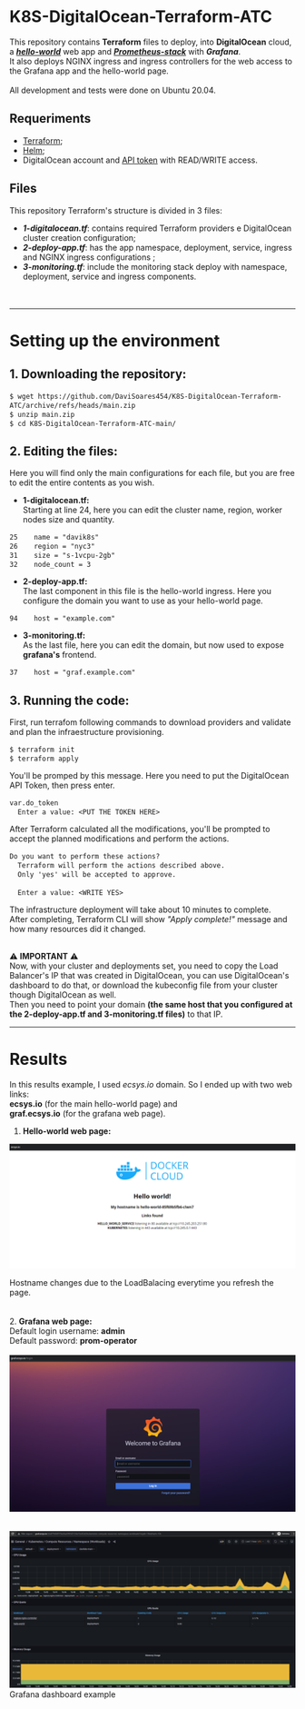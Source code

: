 # K8S-DigitalOcean-Terraform-ATC
This repository contains **Terraform** files to deploy, into **DigitalOcean** cloud, a _**[hello-world](https://github.com/prometheus-community/helm-charts)**_ web app and _**[Prometheus-stack](https://github.com/prometheus-community/helm-charts)**_ with _**Grafana**_. <br /> 
It also deploys NGINX ingress and ingress controllers for the web access to the Grafana app and the hello-world page. <br /> 
 <br /> 
 All development and tests were done on Ubuntu 20.04.

## Requeriments
- [Terraform](https://learn.hashicorp.com/tutorials/terraform/install-cli);
- [Helm](https://helm.sh/docs/intro/install/);
- DigitalOcean account and [API token](https://docs.digitalocean.com/reference/api/api-reference/#section/Introduction/Curl-Examples) with READ/WRITE access.


## Files
This repository Terraform's structure is divided in 3 files:
- _**1-digitalocean.tf**_: contains required Terraform providers e DigitalOcean cluster creation configuration;
- _**2-deploy-app.tf**_: has the app namespace, deployment, service, ingress and NGINX ingress configurations ;
- _**3-monitoring.tf**_: include the monitoring stack deploy with namespace, deployment, service and ingress components. <br /> <br /> <br />

___
# Setting up the environment
## 1. **Downloading the repository:**<br />

```
$ wget https://github.com/DaviSoares454/K8S-DigitalOcean-Terraform-ATC/archive/refs/heads/main.zip
$ unzip main.zip
$ cd K8S-DigitalOcean-Terraform-ATC-main/
```
## 2. **Editing the files:**<br /> 
Here you will find only the main configurations for each file, but you are free to edit the entire contents as you wish.
  -  **1-digitalocean.tf:**<br />
  Starting at line 24, here you can edit the cluster name, region, worker nodes size and quantity.<br />
  
  ```
  25    name = "davik8s"
  26    region = "nyc3"
  31    size = "s-1vcpu-2gb"
  32    node_count = 3
  ```
  -  **2-deploy-app.tf:**<br />
  The last component in this file is the hello-world ingress. Here you configure the domain you want to use as your hello-world page.<br />
  
  ```
  94    host = "example.com"
  ```
  -  **3-monitoring.tf:**<br />
  As the last file, here you can edit the domain, but now used to expose **grafana's** frontend.<br />
  
  ```
  37    host = "graf.example.com"
  ```
  

## 3. **Running the code:**<br />
First, run terrafom following commands to download providers and validate and plan the infraestructure provisioning.  <br />

```
$ terraform init
$ terraform apply
```


You'll be promped by this message. Here you need to put the DigitalOcean API Token, then press enter. <br />
```
var.do_token     
  Enter a value: <PUT THE TOKEN HERE>
```

After Terraform calculated all the modifications, you'll be prompted to accept the planned modifications and perform the actions.  <br />
```
Do you want to perform these actions?
  Terraform will perform the actions described above.
  Only 'yes' will be accepted to approve.

  Enter a value: <WRITE YES>
```

The infrastructure deployment will take about 10 minutes to complete.<br />
After completing, Terraform CLI will show _"Apply complete!"_ message and how many resources did it changed.<br /> <br />

⚠ **IMPORTANT** ⚠ <br />
Now, with your cluster and deployments set, you need to copy the Load Balancer's IP that was created in DigitalOcean, you can use DigitalOcean's dashboard to do that, or download the kubeconfig file from your cluster though DigitalOcean as well. <br />
Then you need to point your domain **(the same host that you configured at the 2-deploy-app.tf and 3-monitoring.tf files)** to that IP. <br />





___
# Results<br />
In this results example, I used _ecsys.io_ domain. So I ended up with two web links: <br />
**ecsys.io** (for the main hello-world page) and <br />
**graf.ecsys.io** (for the grafana web page).
1. **Hello-world web page:**<br />

![Hostname changes everytime you refresh the page (LoadBalacing).](/results/hello-world.png "hello-world result.")<br />

Hostname changes due to the LoadBalacing everytime you refresh the page.<br /><br /><br />
2. **Grafana web page:**<br />
Default login username: __admin__<br />
Default password: __prom-operator__<br /><br />
![Grafana login page.](/results/grafana-login.png "Grafana login page.")<br /><br />

![Grafana dashboard example.](/results/grafana-dashboard.png "Grafana dashboard example.")<br />
Grafana dashboard example<br />
